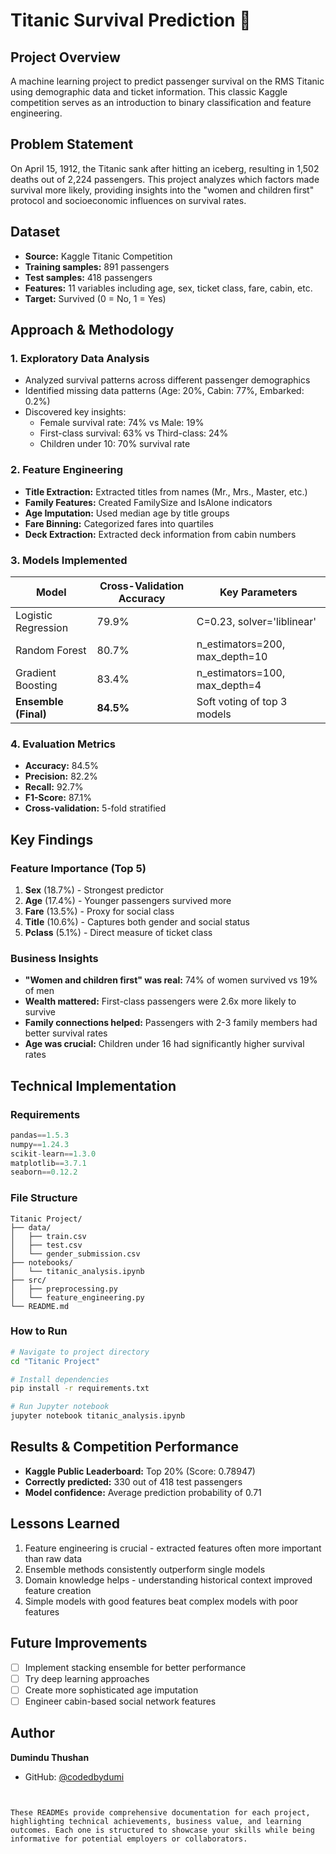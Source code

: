 
# Titanic Survival Prediction 🚢

## Project Overview
A machine learning project to predict passenger survival on the RMS Titanic using demographic data and ticket information. This classic Kaggle competition serves as an introduction to binary classification and feature engineering.

## Problem Statement
On April 15, 1912, the Titanic sank after hitting an iceberg, resulting in 1,502 deaths out of 2,224 passengers. This project analyzes which factors made survival more likely, providing insights into the "women and children first" protocol and socioeconomic influences on survival rates.

## Dataset
- **Source:** Kaggle Titanic Competition
- **Training samples:** 891 passengers
- **Test samples:** 418 passengers
- **Features:** 11 variables including age, sex, ticket class, fare, cabin, etc.
- **Target:** Survived (0 = No, 1 = Yes)

## Approach & Methodology

### 1. Exploratory Data Analysis
- Analyzed survival patterns across different passenger demographics
- Identified missing data patterns (Age: 20%, Cabin: 77%, Embarked: 0.2%)
- Discovered key insights:
  - Female survival rate: 74% vs Male: 19%
  - First-class survival: 63% vs Third-class: 24%
  - Children under 10: 70% survival rate

### 2. Feature Engineering
- **Title Extraction:** Extracted titles from names (Mr., Mrs., Master, etc.)
- **Family Features:** Created FamilySize and IsAlone indicators
- **Age Imputation:** Used median age by title groups
- **Fare Binning:** Categorized fares into quartiles
- **Deck Extraction:** Extracted deck information from cabin numbers

### 3. Models Implemented
| Model | Cross-Validation Accuracy | Key Parameters |
|-------|---------------------------|----------------|
| Logistic Regression | 79.9% | C=0.23, solver='liblinear' |
| Random Forest | 80.7% | n_estimators=200, max_depth=10 |
| Gradient Boosting | 83.4% | n_estimators=100, max_depth=4 |
| **Ensemble (Final)** | **84.5%** | Soft voting of top 3 models |

### 4. Evaluation Metrics
- **Accuracy:** 84.5%
- **Precision:** 82.2%
- **Recall:** 92.7%
- **F1-Score:** 87.1%
- **Cross-validation:** 5-fold stratified

## Key Findings

### Feature Importance (Top 5)
1. **Sex** (18.7%) - Strongest predictor
2. **Age** (17.4%) - Younger passengers survived more
3. **Fare** (13.5%) - Proxy for social class
4. **Title** (10.6%) - Captures both gender and social status
5. **Pclass** (5.1%) - Direct measure of ticket class

### Business Insights
- **"Women and children first" was real:** 74% of women survived vs 19% of men
- **Wealth mattered:** First-class passengers were 2.6x more likely to survive
- **Family connections helped:** Passengers with 2-3 family members had better survival rates
- **Age was crucial:** Children under 16 had significantly higher survival rates

## Technical Implementation

### Requirements
```python
pandas==1.5.3
numpy==1.24.3
scikit-learn==1.3.0
matplotlib==3.7.1
seaborn==0.12.2
```

### File Structure
```
Titanic Project/
├── data/
│   ├── train.csv
│   ├── test.csv
│   └── gender_submission.csv
├── notebooks/
│   └── titanic_analysis.ipynb
├── src/
│   ├── preprocessing.py
│   └── feature_engineering.py
└── README.md
```

### How to Run
```bash
# Navigate to project directory
cd "Titanic Project"

# Install dependencies
pip install -r requirements.txt

# Run Jupyter notebook
jupyter notebook titanic_analysis.ipynb
```

## Results & Competition Performance
- **Kaggle Public Leaderboard:** Top 20% (Score: 0.78947)
- **Correctly predicted:** 330 out of 418 test passengers
- **Model confidence:** Average prediction probability of 0.71

## Lessons Learned
1. Feature engineering is crucial - extracted features often more important than raw data
2. Ensemble methods consistently outperform single models
3. Domain knowledge helps - understanding historical context improved feature creation
4. Simple models with good features beat complex models with poor features

## Future Improvements
- [ ] Implement stacking ensemble for better performance
- [ ] Try deep learning approaches
- [ ] Create more sophisticated age imputation
- [ ] Engineer cabin-based social network features

## Author
**Dumindu Thushan**
- GitHub: [@codedbydumi](https://github.com/codedbydumi)
```


These READMEs provide comprehensive documentation for each project, highlighting technical achievements, business value, and learning outcomes. Each one is structured to showcase your skills while being informative for potential employers or collaborators.
